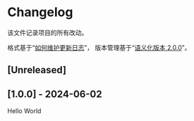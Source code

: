 # Changelog
该文件记录项目的所有改动。

格式基于“[如何维护更新日志](https://keepachangelog.com/zh-CN/1.0.0/)”，
版本管理基于“[语义化版本 2.0.0](https://semver.org/lang/zh-CN/)”。

## [Unreleased]

## [1.0.0] - 2024-06-02

Hello World